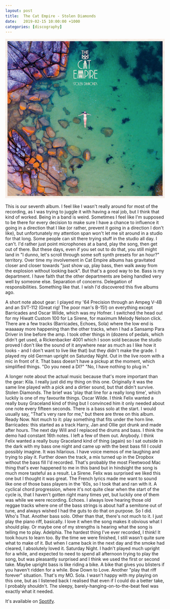 ```yaml
---
layout: post
title:  The Cat Empire - Stolen Diamonds
date:   2019-02-15 10:00:00 +1000
categories: [discography]
---
```


![](/assets/discography/stolen-diamonds.jpg)

This is our seventh album. I feel like I wasn't really around for most of the recording, as I was trying to juggle it with having a real job, but I think that kind of worked. Being in a band is weird. Sometimes I feel like I'm supposed to be there for every decision to make sure I have a chance to influence it going in a direction that I like (or rather, prevent it going in a direction I don't like), but unfortunately my attention span won't let me sit around in a studio for that long. Some people can sit there trying stuff in the studio all day. I can't. I'd rather just point microphones at a band, play the song, then get out of there. But these days, even if you set out to do that, you still might land in "I dunno, let's scroll through some soft synth presets for an hour?" territory. Over time my involvement in Cat Empire albums has gravitated closer and closer towards "just show up, play bass, then walk away from the explosion without looking back". But that's a good way to be. Bass is my department. I have faith that the other departments are being handled very well by someone else. Separation of concerns. Delegation of responsibilities. Something like that. I wish I'd discovered this five albums ago.

A short note about gear: I played my '64 Precision through an Ampeg V-4B and an SVT-112 (Great rig! The poor man's B-15!) on everything except Barricades and Oscar Wilde, which was my Hofner. I switched the head out for my Hiwatt Custom 100 for La Sirene, for maximum Melody Nelson click. There are a few tracks (Barricades, Echoes, Sola) where the low end is waaaaay more happening than the other tracks, when I had a Sansamp Para Driver in line before the amp. I took other things in (dozens of pedals, which didn't get used, a Rickenbacker 4001 which I soon sold because the studio proved I don't like the sound of it anywhere near as much as I like how it looks - and I don't want to live like that) but they didn't make the grade. I played my old German upright on Saturday Night. Out in the live room with a mic in front of it. That bass doesn't have a pickup at the moment, which simplified things. "Do you need a DI?" "No, I have nothing to plug in."

A longer note about the actual music because that's more important than the gear: Kila. I really just did my thing on this one. Originally it was the same line played with a pick and a dirtier sound, but that didn't survive. Stolen Diamonds. The brief was 'play that line for a really long time', which luckily is one of my favourite things. Oscar Wilde. I think Felix wanted a really busy Graceland kind of thing but I convinced him it only needed about one note every fifteen seconds. There is a bass solo at the start. I would usually say, "That's very rare for me," but there are three on this album. Ready Now. Not much to it: play something that fits under the horn line. Barricades: this started as a track Harry, Jan and Ollie got drunk and made after hours. The next day Will and I replaced the drums and bass. I think the demo had constant 16th notes. I left a few of them out. Anybody. I think Felix wanted a really busy Graceland kind of thing (again) so I sat outside in the dark with my bass one night and came up with the best bass fill I could possibly imagine. It was hilarious. I have voice memos of me laughing and trying to play it. Further down the track, a mix turned up in the Dropbox without the bass fill I'd recorded. That's probably the most Fleetwood Mac thing that's ever happened to me in this band but in hindsight the song is much more tasteful as a result. La Sirene. Felix was surprised we liked this one but I thought it was great. The French lyrics made me want to sound like one of those bass players in the '60s, so I took that and ran with it. A cyclical chord progression, where it's not quite clear when the start of the cycle is, that I haven't gotten right many times yet, but luckily one of them was while we were recording. Echoes. I always love hearing those old reggae tracks where one of the bass strings is about half a semitone out of tune, and always wished I had the guts to do that on purpose. So I did. Who's That. Another bass solo. Other than that, there's not much to it. I just play the piano riff, basically. I love it when the song makes it obvious what I should play. Or maybe one of my strengths is hearing what the song is telling me to play. Adelphia. The hardest thing I've ever recorded, I think! It took hours to learn too. By the time we were finished, I still wasn't quite sure what to make of it. But when I came back in the next day and the smoke had cleared, I absolutely loved it. Saturday Night. I hadn't played much upright for a while, and expected to need to spend all afternoon trying to play the song, but was pleasantly surprised and I think we used the first or second take. Maybe upright bass is like riding a bike. A bike that gives you blisters if you haven't ridden for a while. Bow Down to Love. Another "play that riff forever" situation. That's my MO. Sola. I wasn't happy with my playing on this one, but as I listened back I realised that even if I could do a better take, I probably shouldn't. The sleepy, barely-hanging-on-to-the-beat feel was exactly what it needed.

It's available on [Spotify](https://open.spotify.com/album/3kErr7hSSFJARiFgsH4VbE?si=5pUrgVECR_KFbBT2f8Xzww).